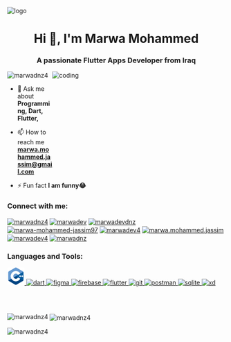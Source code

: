 ![logo](https://github.com/user-attachments/assets/eef7045e-9bd4-4981-8520-99b0caa3329b)
<h1 align="center">Hi 👋, I'm Marwa Mohammed</h1>
<h3 align="center">A passionate Flutter Apps Developer from Iraq</h3>


<img align="right" alt="coding" width="400" height="250"  src="https://cdn.dribbble.com/users/17707/screenshots/2413754/rrr.gif">

<p align="left"> <img src="https://komarev.com/ghpvc/?username=marwadnz4&label=Profile%20views&color=0e75b6&style=flat" alt="marwadnz4" /> </p>

- 💬 Ask me about **Programming, Dart, Flutter,**

- 📫 How to reach me **marwa.mohammed.jassim@gmail.com**

- ⚡ Fun fact **I am funny😂**

<h3 align="left">Connect with me:</h3>
<p align="left">
<a href="https://codepen.io/marwadnz4" target="blank"><img align="center" src="https://raw.githubusercontent.com/rahuldkjain/github-profile-readme-generator/master/src/images/icons/Social/codepen.svg" alt="marwadnz4" height="30" width="40" /></a>
<a href="https://dev.to/marwadev" target="blank"><img align="center" src="https://raw.githubusercontent.com/rahuldkjain/github-profile-readme-generator/master/src/images/icons/Social/devto.svg" alt="marwadev" height="30" width="40" /></a>
<a href="https://twitter.com/marwadevdnz" target="blank"><img align="center" src="https://raw.githubusercontent.com/rahuldkjain/github-profile-readme-generator/master/src/images/icons/Social/twitter.svg" alt="marwadevdnz" height="30" width="40" /></a>
<a href="https://linkedin.com/in/marwa-mohammed-jassim97" target="blank"><img align="center" src="https://raw.githubusercontent.com/rahuldkjain/github-profile-readme-generator/master/src/images/icons/Social/linked-in-alt.svg" alt="marwa-mohammed-jassim97" height="30" width="40" /></a>
<a href="https://stackoverflow.com/users/marwadev4" target="blank"><img align="center" src="https://raw.githubusercontent.com/rahuldkjain/github-profile-readme-generator/master/src/images/icons/Social/stack-overflow.svg" alt="marwadev4" height="30" width="40" /></a>
<a href="https://medium.com/marwa.mohammed.jassim" target="blank"><img align="center" src="https://raw.githubusercontent.com/rahuldkjain/github-profile-readme-generator/master/src/images/icons/Social/medium.svg" alt="marwa.mohammed.jassim" height="30" width="40" /></a>
<a href="https://www.leetcode.com/marwadev4" target="blank"><img align="center" src="https://raw.githubusercontent.com/rahuldkjain/github-profile-readme-generator/master/src/images/icons/Social/leet-code.svg" alt="marwadev4" height="30" width="40" /></a>
<a href="https://discord.gg/marwadnz" target="blank"><img align="center" src="https://raw.githubusercontent.com/rahuldkjain/github-profile-readme-generator/master/src/images/icons/Social/discord.svg" alt="marwadnz" height="30" width="40" /></a>
</p>

<h3 align="left">Languages and Tools:</h3>
<p align="left"> <a href="https://www.w3schools.com/cpp/" target="_blank" rel="noreferrer"> <img src="https://raw.githubusercontent.com/devicons/devicon/master/icons/cplusplus/cplusplus-original.svg" alt="cplusplus" width="40" height="40"/> </a> <a href="https://dart.dev" target="_blank" rel="noreferrer"> <img src="https://www.vectorlogo.zone/logos/dartlang/dartlang-icon.svg" alt="dart" width="40" height="40"/> </a> <a href="https://www.figma.com/" target="_blank" rel="noreferrer"> <img src="https://www.vectorlogo.zone/logos/figma/figma-icon.svg" alt="figma" width="40" height="40"/> </a> <a href="https://firebase.google.com/" target="_blank" rel="noreferrer"> <img src="https://www.vectorlogo.zone/logos/firebase/firebase-icon.svg" alt="firebase" width="40" height="40"/> </a> <a href="https://flutter.dev" target="_blank" rel="noreferrer"> <img src="https://www.vectorlogo.zone/logos/flutterio/flutterio-icon.svg" alt="flutter" width="40" height="40"/> </a> <a href="https://git-scm.com/" target="_blank" rel="noreferrer"> <img src="https://www.vectorlogo.zone/logos/git-scm/git-scm-icon.svg" alt="git" width="40" height="40"/> </a> <a href="https://postman.com" target="_blank" rel="noreferrer"> <img src="https://www.vectorlogo.zone/logos/getpostman/getpostman-icon.svg" alt="postman" width="40" height="40"/> </a> <a href="https://www.sqlite.org/" target="_blank" rel="noreferrer"> <img src="https://www.vectorlogo.zone/logos/sqlite/sqlite-icon.svg" alt="sqlite" width="40" height="40"/> </a> <a href="https://www.adobe.com/products/xd.html" target="_blank" rel="noreferrer"> <img src="https://cdn.worldvectorlogo.com/logos/adobe-xd.svg" alt="xd" width="40" height="40"/> </a> </p>



<br><br>
<p>
<p><img align="left" src="https://github-readme-stats.vercel.app/api/top-langs?username=marwadnz4&show_icons=true&locale=en&layout=compact" alt="marwadnz4" /></p>

<p>&nbsp;<img align="center" src="https://github-readme-stats.vercel.app/api?username=marwadnz4&show_icons=true&locale=en" alt="marwadnz4" /></p></p>

<p><img align="center" src="https://github-readme-streak-stats.herokuapp.com/?user=marwadnz4&" alt="marwadnz4" /></p>


